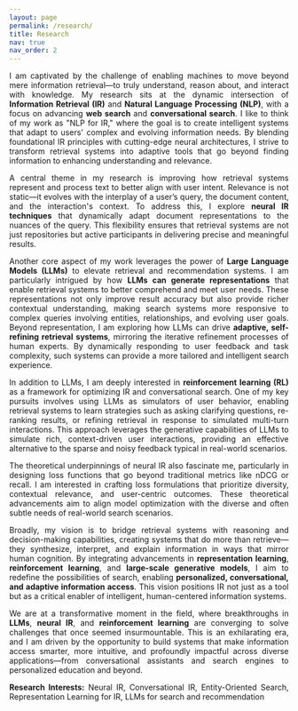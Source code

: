 ```yaml
---
layout: page
permalink: /research/
title: Research
nav: true
nav_order: 2
---
```


<div style="text-align: justify;">
<p>
I am captivated by the challenge of enabling machines to move beyond mere information retrieval—to truly understand, reason about, and interact with knowledge. My research sits at the  dynamic intersection of <strong>Information Retrieval (IR)</strong> and <strong>Natural Language Processing (NLP)</strong>, with a focus on advancing <strong>web search</strong> and <strong>conversational search</strong>. I like to think of my work as "NLP for IR," where the goal is to create intelligent systems that adapt to users' complex and evolving information needs. By blending foundational IR principles with cutting-edge neural architectures, I strive to transform retrieval systems into adaptive tools that go beyond finding information to enhancing understanding and relevance.
</p>

<p>
A central theme in my research is improving how retrieval systems represent and process text to better align with user intent. Relevance is not static—it evolves with the interplay of a user’s query, the document content, and the interaction's context. To address this, I explore <strong>neural IR techniques</strong> that dynamically adapt document representations to the nuances of the query. This flexibility ensures that retrieval systems are not just repositories but active participants in delivering precise and meaningful results.
</p>

<p>
Another core aspect of my work leverages the power of <strong>Large Language Models (LLMs)</strong> to elevate retrieval and recommendation systems. I am particularly intrigued by how <strong>LLMs can generate representations</strong> that enable retrieval systems to better comprehend and meet user needs. These representations not only improve result accuracy but also provide richer contextual understanding, making search systems more responsive to complex queries involving entities, relationships, and evolving user goals. Beyond representation, I am exploring how LLMs can drive <strong>adaptive, self-refining retrieval systems</strong>, mirroring the iterative refinement processes of human experts. By dynamically responding to user feedback and task complexity, such systems can provide a more tailored and intelligent search experience.
</p>

<p>
In addition to LLMs, I am deeply interested in <strong>reinforcement learning (RL)</strong> as a framework for optimizing IR and conversational search. One of my key pursuits involves using LLMs as simulators of user behavior, enabling retrieval systems to learn strategies such as asking clarifying questions, re-ranking results, or refining retrieval in response to simulated multi-turn interactions. This approach leverages the generative capabilities of LLMs to simulate rich, context-driven user interactions, providing an effective alternative to the sparse and noisy feedback typical in real-world scenarios.
</p>

<p>
The theoretical underpinnings of neural IR also fascinate me, particularly in designing loss functions that go beyond traditional metrics like nDCG or recall. I am interested in crafting loss formulations that prioritize diversity, contextual relevance, and user-centric outcomes. These theoretical advancements aim to align model optimization with the diverse and often subtle needs of real-world search scenarios.
</p>

<p>
Broadly, my vision is to bridge retrieval systems with reasoning and decision-making capabilities, creating systems that do more than retrieve—they synthesize, interpret, and explain information in ways that mirror human cognition. By integrating advancements in <strong>representation learning</strong>, <strong>reinforcement learning</strong>, and <strong>large-scale generative models</strong>, I aim to redefine the possibilities of search, enabling <strong>personalized, conversational, and adaptive information access</strong>. This vision positions IR not just as a tool but as a critical enabler of intelligent, human-centered information systems.
</p>

<p>
We are at a transformative moment in the field, where breakthroughs in <strong>LLMs</strong>, <strong>neural IR</strong>, and <strong>reinforcement learning</strong> are converging to solve challenges that once seemed insurmountable. This is an exhilarating era, and I am driven by the opportunity to build systems that make information access smarter, more intuitive, and profoundly impactful across diverse applications—from conversational assistants and search engines to personalized education and beyond.
<p>

<p>
<strong>Research Interests:</strong> Neural IR, Conversational IR, Entity-Oriented Search, Representation Learning for IR, LLMs for search and recommendation
</p>
